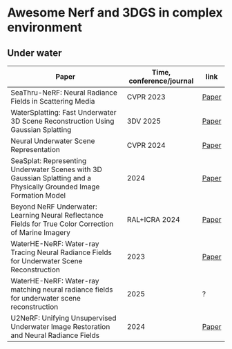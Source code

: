 # Awesome Nerf and 3DGS in complex environment

## Under water


| Paper | Time, conference/journal | link |
| --- | --- | --- |
| SeaThru-NeRF: Neural Radiance Fields in Scattering Media | CVPR 2023 | [Paper](https://openaccess.thecvf.com/content/CVPR2023/papers/Levy_SeaThru-NeRF_Neural_Radiance_Fields_in_Scattering_Media_CVPR_2023_paper.pdf) |
| WaterSplatting: Fast Underwater 3D Scene Reconstruction Using Gaussian Splatting | 3DV 2025 | [Paper](https://arxiv.org/pdf/2408.08206) |
| Neural Underwater Scene Representation | CVPR 2024 | [Paper](https://openaccess.thecvf.com/content/CVPR2024/papers/Tang_Neural_Underwater_Scene_Representation_CVPR_2024_paper.pdf) |
| SeaSplat: Representing Underwater Scenes with 3D Gaussian Splatting and a Physically Grounded Image Formation Model | 2024 | [Paper](https://arxiv.org/pdf/2409.17345) |
| Beyond NeRF Underwater: Learning Neural Reflectance Fields for True Color Correction of Marine Imagery | RAL+ICRA 2024 | [Paper](https://arxiv.org/pdf/2304.03384) |
| WaterHE-NeRF: Water-ray Tracing Neural Radiance Fields for Underwater Scene Reconstruction | 2023 | [Paper](https://arxiv.org/pdf/2312.06946) |
WaterHE-NeRF: Water-ray matching neural radiance fields for underwater scene reconstruction | 2025 | ? |
U2NeRF: Unifying Unsupervised Underwater Image Restoration and Neural Radiance Fields | 2024 | [Paper](https://arxiv.org/pdf/2411.16172)
